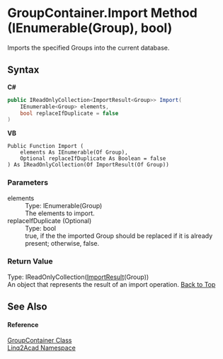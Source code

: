 # GroupContainer.Import Method (IEnumerable(Group), bool)
 

Imports the specified Groups into the current database.

## Syntax

**C#**<br />
``` C#
public IReadOnlyCollection<ImportResult<Group>> Import(
	IEnumerable<Group> elements,
	bool replaceIfDuplicate = false
)
```

**VB**<br />
``` VB
Public Function Import ( 
	elements As IEnumerable(Of Group),
	Optional replaceIfDuplicate As Boolean = false
) As IReadOnlyCollection(Of ImportResult(Of Group))
```


### Parameters
<dl><dt>elements</dt><dd>Type: IEnumerable(Group)<br />The elements to import.</dd><dt>replaceIfDuplicate (Optional)</dt><dd>Type: bool<br />true, if the the imported Group should be replaced if it is already present; otherwise, false.</dd></dl>

### Return Value
Type: IReadOnlyCollection(<a href="T_Linq2Acad_ImportResult_1.md#ImportResultT-Class">ImportResult</a>(Group))<br />An object that represents the result of an import operation.
<a href="#GroupContainerImport-Method-IEnumerableGroup-bool">Back to Top</a>

## See Also


#### Reference
<a href="T_Linq2Acad_GroupContainer.md#GroupContainer-Class">GroupContainer Class</a><br /><a href="N_Linq2Acad.md#Linq2Acad-Namespace">Linq2Acad Namespace</a><br />
